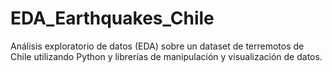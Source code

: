 # EDA_Earthquakes_Chile
Análisis exploratorio de datos (EDA) sobre un dataset de terremotos de Chile utilizando Python y librerías de manipulación y visualización de datos.
